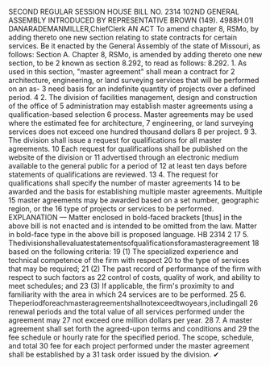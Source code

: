 SECOND REGULAR SESSION
HOUSE BILL NO. 2314
102ND GENERAL ASSEMBLY
INTRODUCED BY REPRESENTATIVE BROWN (149).
4988H.01I DANARADEMANMILLER,ChiefClerk
AN ACT
To amend chapter 8, RSMo, by adding thereto one new section relating to state contracts for
certain services.
Be it enacted by the General Assembly of the state of Missouri, as follows:
Section A. Chapter 8, RSMo, is amended by adding thereto one new section, to be
2 known as section 8.292, to read as follows:
8.292. 1. As used in this section, "master agreement" shall mean a contract for
2 architecture, engineering, or land surveying services that will be performed on an as-
3 need basis for an indefinite quantity of projects over a defined period.
4 2. The division of facilities management, design and construction of the office of
5 administration may establish master agreements using a qualification-based selection
6 process. Master agreements may be used where the estimated fee for architecture,
7 engineering, or land surveying services does not exceed one hundred thousand dollars
8 per project.
9 3. The division shall issue a request for qualifications for all master agreements.
10 Each request for qualifications shall be published on the website of the division or
11 advertised through an electronic medium available to the general public for a period of
12 at least ten days before statements of qualifications are reviewed.
13 4. The request for qualifications shall specify the number of master agreements
14 to be awarded and the basis for establishing multiple master agreements. Multiple
15 master agreements may be awarded based on a set number, geographic region, or the
16 type of projects or services to be performed.
EXPLANATION — Matter enclosed in bold-faced brackets [thus] in the above bill is not enacted and is
intended to be omitted from the law. Matter in bold-face type in the above bill is proposed language.
HB 2314 2
17 5. Thedivisionshallevaluatestatementsofqualificationsforamasteragreement
18 based on the following criteria:
19 (1) The specialized experience and technical competence of the firm with respect
20 to the type of services that may be required;
21 (2) The past record of performance of the firm with respect to such factors as
22 control of costs, quality of work, and ability to meet schedules; and
23 (3) If applicable, the firm's proximity to and familiarity with the area in which
24 services are to be performed.
25 6. Theperiodforeachmasteragreementshallnotexceedtwoyears,includingall
26 renewal periods and the total value of all services performed under the agreement may
27 not exceed one million dollars per year.
28 7. A master agreement shall set forth the agreed-upon terms and conditions and
29 the fee schedule or hourly rate for the specified period. The scope, schedule, and total
30 fee for each project performed under the master agreement shall be established by a
31 task order issued by the division.
✔